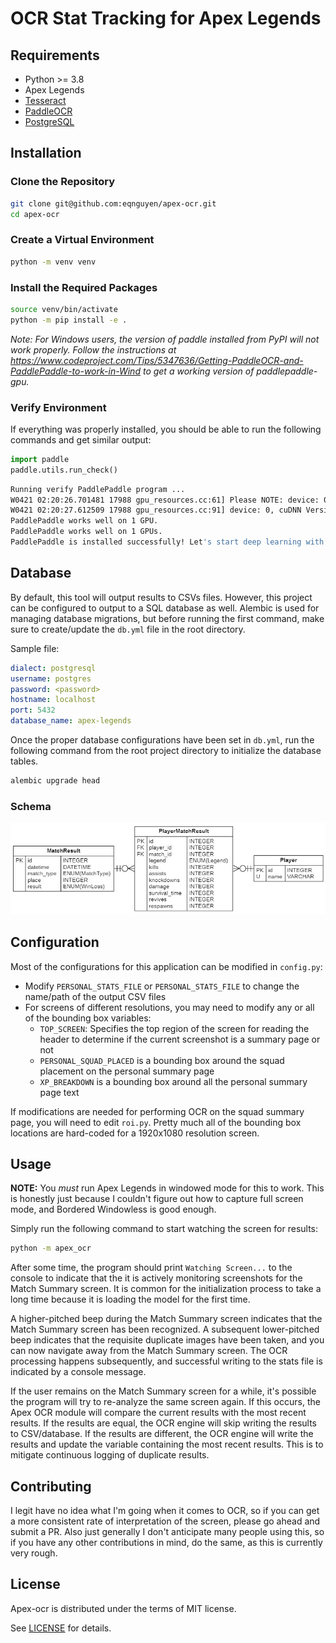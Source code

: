 # OCR Stat Tracking for Apex Legends

## Requirements

[requirements]: #requirements

- Python >= 3.8
- Apex Legends
- [Tesseract](https://github.com/tesseract-ocr/tesseract/wiki)
- [PaddleOCR](https://github.com/PaddlePaddle/PaddleOCR)
- [PostgreSQL](https://www.postgresql.org/)

## Installation

[installation]: #installation

### Clone the Repository

```bash
git clone git@github.com:eqnguyen/apex-ocr.git
cd apex-ocr
```

### Create a Virtual Environment

```bash
python -m venv venv
```

### Install the Required Packages

```bash
source venv/bin/activate
python -m pip install -e .
```

_Note: For Windows users, the version of paddle installed from PyPI will not work properly. Follow the instructions at https://www.codeproject.com/Tips/5347636/Getting-PaddleOCR-and-PaddlePaddle-to-work-in-Wind to get a working version of paddlepaddle-gpu._

### Verify Environment

If everything was properly installed, you should be able to run the following commands and get similar output:

```python
import paddle
paddle.utils.run_check()
```

```bash
Running verify PaddlePaddle program ...
W0421 02:20:26.701481 17988 gpu_resources.cc:61] Please NOTE: device: 0, GPU Compute Capability: 8.6, Driver API Version: 12.1, Runtime API Version: 11.7
W0421 02:20:27.612509 17988 gpu_resources.cc:91] device: 0, cuDNN Version: 8.8.
PaddlePaddle works well on 1 GPU.
PaddlePaddle works well on 1 GPUs.
PaddlePaddle is installed successfully! Let's start deep learning with PaddlePaddle now.
```

## Database

[database]: #database

By default, this tool will output results to CSVs files. However, this project can be configured to output to a SQL database as well. Alembic is used for managing database migrations, but before running the first command, make sure to create/update the `db.yml` file in the root directory.

Sample file:

```yaml
dialect: postgresql
username: postgres
password: <password>
hostname: localhost
port: 5432
database_name: apex-legends
```

Once the proper database configurations have been set in `db.yml`, run the following command from the root project directory to initialize the database tables.

```bash
alembic upgrade head
```

### Schema

![Database Schema](./docs/database_schema.jpg)

## Configuration

[configuration]: #configuration

Most of the configurations for this application can be modified in `config.py`:

- Modify `PERSONAL_STATS_FILE` or `PERSONAL_STATS_FILE` to change the name/path of the output CSV files
- For screens of different resolutions, you may need to modify any or all of the bounding box variables:
  - `TOP_SCREEN`: Specifies the top region of the screen for reading the header to determine if the current screenshot is a summary page or not
  - `PERSONAL_SQUAD_PLACED` is a bounding box around the squad placement on the personal summary page
  - `XP_BREAKDOWN` is a bounding box around all the personal summary page text

If modifications are needed for performing OCR on the squad summary page, you will need to edit `roi.py`. Pretty much all of the bounding box locations are hard-coded for a 1920x1080 resolution screen.

## Usage

[usage]: #usage

**NOTE:** You _must_ run Apex Legends in windowed mode for this to work. This is honestly just because I couldn't figure out how to capture full screen mode, and Bordered Windowless is good enough.

Simply run the following command to start watching the screen for results:

```bash
python -m apex_ocr
```

After some time, the program should print `Watching Screen...` to the console to indicate that the it is actively monitoring screenshots for the Match Summary screen. It is common for the initialization process to take a long time because it is loading the model for the first time.

A higher-pitched beep during the Match Summary screen indicates that the Match Summary screen has been recognized. A subsequent lower-pitched beep indicates that the requisite duplicate images have been taken, and you can now navigate away from the Match Summary screen. The OCR processing happens subsequently, and successful writing to the stats file is indicated by a console message.

If the user remains on the Match Summary screen for a while, it's possible the program will try to re-analyze the same screen again. If this occurs, the Apex OCR module will compare the current results with the most recent results. If the results are equal, the OCR engine will skip writing the results to CSV/database. If the results are different, the OCR engine will write the results and update the variable containing the most recent results. This is to mitigate continuous logging of duplicate results.

## Contributing

[contributing]: #contributing

I legit have no idea what I'm going when it comes to OCR, so if you can get a more consistent rate of interpretation of the screen, please go ahead and submit a PR. Also just generally I don't anticipate many people using this, so if you have any other contributions in mind, do the same, as this is currently very rough.

## License

[license]: #license

Apex-ocr is distributed under the terms of MIT license.

See [LICENSE](LICENSE) for details.
